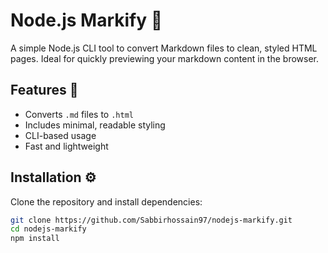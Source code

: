 # Node.js Markify 📝

A simple Node.js CLI tool to convert Markdown files to clean, styled HTML pages. Ideal for quickly previewing your markdown content in the browser.

## Features 🚀

- Converts `.md` files to `.html`
- Includes minimal, readable styling
- CLI-based usage
- Fast and lightweight

## Installation ⚙️

Clone the repository and install dependencies:

```bash
git clone https://github.com/Sabbirhossain97/nodejs-markify.git
cd nodejs-markify
npm install
